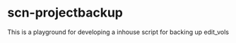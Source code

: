 # scn-projectbackup

This is a playground for developing a inhouse script for backing up edit_vols

